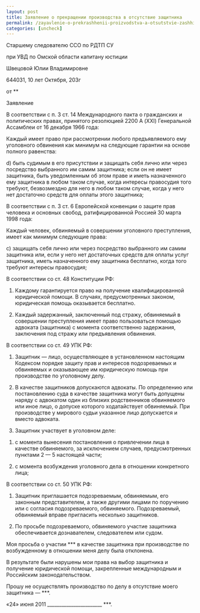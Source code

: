 ```yaml
---
layout: post
title: Заявление о прекращении производства в отсутствие защитника
permalink: /zayavlenie-o-prekrashhenii-proizvodstva-a-otsutstvie-zashhitnika.html
categories: [uncheck]
---
```



Старшему следователю ССО по РДТП СУ

при УВД по Омской области капитану юстиции

Швецовой Юлии Владимировне

644031, 10 лет Октября, 203г


от **


Заявление


В соответствии с п. 3 ст. 14 Международного пакта о гражданских и политических правах, принятого резолюцией 2200 А (XXI) Генеральной Ассамблеи от 16 декабря 1966 года:

Каждый имеет право при рассмотрении любого предъявляемого ему уголовного обвинения как минимум на следующие гарантии на основе полного равенства:

d) быть судимым в его присутствии и защищать себя лично или через посредство выбранного им самим защитника; если он не имеет защитника, быть уведомленным об этом праве и иметь назначенного ему защитника в любом таком случае, когда интересы правосудия того требуют, безвозмездно для него в любом таком случае, когда у него нет достаточно средств для оплаты этого защитника; 


В соответствии с п. 3 ст. 6 Европейской  конвенции о защите прав человека и основных свобод, ратифицированной Россией 30 марта 1998 года:

Каждый человек, обвиняемый в совершении уголовного преступления, имеет как минимум следующие права:

c) защищать себя лично или через посредство выбранного им самим защитника или, если у него нет достаточных средств для оплаты услуг защитника, иметь назначенного ему защитника бесплатно, когда того требуют интересы правосудия; 


В соответствии со ст. 48 Конституции РФ:

1. Каждому гарантируется право на получение квалифицированной юридической помощи. В случаях, предусмотренных законом, юридическая помощь оказывается бесплатно.

2. Каждый задержанный, заключенный под стражу, обвиняемый в совершении преступления имеет право пользоваться помощью адвоката (защитника) с момента соответственно задержания, заключения под стражу или предъявления обвинения. 


В соответствии со ст. 49 УПК РФ:

1. Защитник &#8212; лицо, осуществляющее в установленном настоящим Кодексом порядке защиту прав и интересов подозреваемых и обвиняемых и оказывающее им юридическую помощь при производстве по уголовному делу.

2. В качестве защитников допускаются адвокаты. По определению или постановлению суда в качестве защитника могут быть допущены наряду с адвокатом один из близких родственников обвиняемого или иное лицо, о допуске которого ходатайствует обвиняемый. При производстве у мирового судьи указанное лицо допускается и вместо адвоката.

3. Защитник участвует в уголовном деле:

1) с момента вынесения постановления о привлечении лица в качестве обвиняемого, за исключением случаев, предусмотренных пунктами 2 &#8212; 5 настоящей части;

2) с момента возбуждения уголовного дела в отношении конкретного лица;


В соответствии со ст. 50 УПК РФ:

1. Защитник приглашается подозреваемым, обвиняемым, его законным представителем, а также другими лицами по поручению или с согласия подозреваемого, обвиняемого. Подозреваемый, обвиняемый вправе пригласить несколько защитников.

2. По просьбе подозреваемого, обвиняемого участие защитника обеспечивается дознавателем, следователем или судом.


Моя просьба о участии *** в качестве защитника при производстве по возбужденному в отношении меня делу была отклонена.


В результате были нарушены мои права на выбор защитника и получение  юридической помощи, закрепленные международным и Российским законодательством.


Прошу не осуществлять производство по делу в отсутствие моего защитника — ***.


«24» июня 2011 _______________________ ***.

